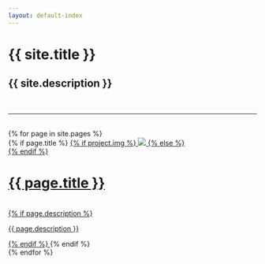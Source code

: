 ```yaml
---
layout: default-index
---
```


<div class="header-bar">
  <h1>{{ site.title }}</h1>
  <h2>{{ site.description }}</h2>
  <br/>
  <hr>
  <br/>
</div>
{% for page in site.pages %}
<div class="project ">
    <div class="thumbnail">
      {% if page.title %}
        <a href="{{ page.url | prepend: site.baseurl }}">
        {% if project.img %}
        <img class="thumbnail" src="{{ page.img }}"/>
        {% else %}
        <div class="thumbnail blankbox"></div>
        {% endif %}    
        <span>
            <h1>{{ page.title }}</h1>
            <br/>
            {% if page.description %}
            <p>{{ page.description }}</p>
            {% endif %}
        </span>
        </a>
        {% endif %}
    </div>
</div>
{% endfor %}

<!--
<ul class="post-list">
    {% for post in paginator.posts %}
      <li>
        <h2><a class="post-title" href="{{ post.url | prepend: site.baseurl }}">{{ post.title }}</a></h2>
        <p class="post-meta">{{ post.date | date: '%B %-d, %Y — %H:%M' }}</p>
        <p>{{ post.description }}</p>
        <br/>
        <hr/>
      </li>
    {% endfor %}
</ul>
-->
